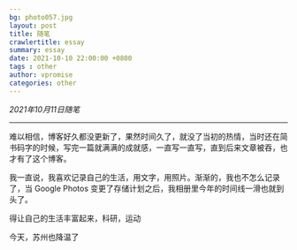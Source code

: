```yaml
---
bg: photo057.jpg
layout: post
title: 随笔
crawlertitle: essay
summary: essay
date: 2021-10-10 22:00:00 +0800
tags : other
author: vpromise
categories: other
---
```


*2021年10月11日随笔*

---

难以相信，博客好久都没更新了，果然时间久了，就没了当初的热情，当时还在简书码字的时候，写完一篇就满满的成就感，一直写一直写，直到后来文章被吞，也才有了这个博客。

我一直说，我喜欢记录自己的生活，用文字，用照片。渐渐的，我也不怎么记录了，当 Google Photos 变更了存储计划之后，我相册里今年的时间线一滑也就到头了。 

得让自己的生活丰富起来，科研，运动

今天，苏州也降温了

